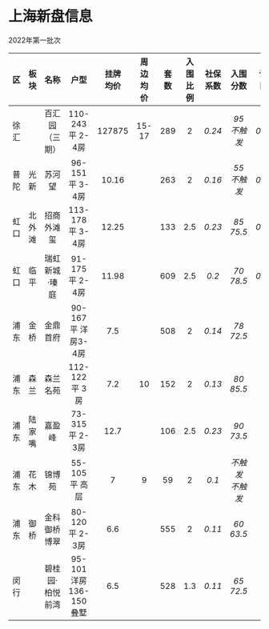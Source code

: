 # 上海新盘信息

2022年第一批次

| 区 | 板块 | 名称 | 户型 | 挂牌<br>均价 | 周边<br>均价 | 套数 | 入围<br>比例 | 社保<br>系数 | 入围<br>分数 | 认购<br>日期 | 开盘<br>日期 |
| :-: | :-: | :-: | :-: | :-: | :-: | :-: | :-: | :-: | :-: | :-: | :-: |
| 徐汇 |  | 百汇园（三期） | 110-243平 2-4房 | 127875 | 15-17 | 289 | 2 | *0.24* | *95<br>不触发* | *02.22* |  |
| 普陀 | 光新 | 苏河望 | 96-151平 3-4房 | 10.16 |  | 263 | 2 | *0.16* | *55<br>不触发* | *02.21* |  |
| 虹口 | 北外滩 | 招商外滩玺 | 113-178平 3-4房 | 12.25 |  | 133 | 2.5 | *0.23* | *85<br>75.5* | *02.23* |  |
| 虹口 | 临平 | 瑞虹新城·瑧庭 | 91-175平 2-4房 | 11.98 |  | 609 | 2.5 | *0.2* | *70<br>78.5* | *02.18* |  |
| 浦东 | 金桥 | 金鼎首府 | 90-167平 洋房3-4房 | 7.5 |  | 508 | 2 | *0.14* | *78<br>72.5* |  |  |
| 浦东 | 森兰 | 森兰名苑 | 112-122平 3房 | 7.2 | 10 | 152 | 2 | *0.13* | *80<br>85.5* |  |  |
| 浦东 | 陆家嘴 | 嘉盈峰 | 73-315平 2-3房 | 12.7 |  | 106 | 2.5 | *0.23* | *90<br>73.5* |  |  |
| 浦东 | 花木 | 锦博苑 | 55-105平 高层 | 7 | 9 | 59 | 2 | *0.1* | *不触发<br>不触发* |  |  |
| 浦东 | 御桥 | 金科御桥博翠 | 80-120平 2-3房 | 6.6 |  | 555 | 2 | *0.11* | *60<br>63.5* |  |  |
| 闵行 |  | 碧桂园·柏悦前湾 | 95-101洋房<br>136-150叠墅 | 6.5 |  | 528 | 1.3 | *0.11* | *65<br>72.5* |  |  |
